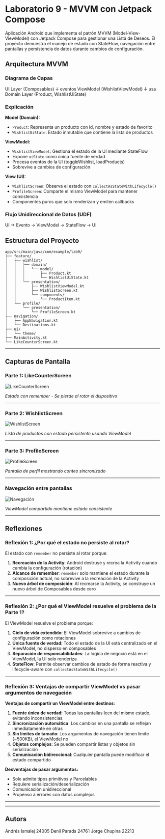 # Laboratorio 9 - MVVM con Jetpack Compose
Aplicación Android que implementa el patrón MVVM (Model-View-ViewModel) con Jetpack Compose para gestionar una Lista de Deseos. El proyecto demuestra el manejo de estado con StateFlow, navegación entre pantallas y persistencia de datos durante cambios de configuración.

## Arquitectura MVVM

### Diagrama de Capas
UI Layer (Composables)
↓ eventos
ViewModel (WishlistViewModel)
↓ usa
Domain Layer (Product, WishlistUiState)

### Explicación

**Model (Domain):**
- `Product`: Representa un producto con id, nombre y estado de favorito
- `WishlistUiState`: Estado inmutable que contiene la lista de productos

**ViewModel:**
- `WishlistViewModel`: Gestiona el estado de la UI mediante StateFlow
- Expone `uiState` como única fuente de verdad
- Procesa eventos de la UI (toggleWishlist, loadProducts)
- Sobrevive a cambios de configuración

**View (UI):**
- `WishlistScreen`: Observa el estado con `collectAsStateWithLifecycle()`
- `ProfileScreen`: Comparte el mismo ViewModel para mantener consistencia
- Componentes puros que solo renderizan y emiten callbacks

### Flujo Unidireccional de Datos (UDF)
UI → Evento → ViewModel → StateFlow → UI

## Estructura del Proyecto
```
app/src/main/java/com/example/lab9/
├── feature/
│   ├── wishlist/
│   │   ├── domain/
│   │   │   └── model/
│   │   │       ├── Product.kt
│   │   │       └── WishlistUiState.kt
│   │   └── presentation/
│   │       ├── WishlistViewModel.kt
│   │       ├── WishlistScreen.kt
│   │       └── components/
│   │           └── ProductItem.kt
│   └── profile/
│       └── presentation/
│           └── ProfileScreen.kt
├── navigation/
│   ├── AppNavigation.kt
│   └── Destinations.kt
├── ui/
│   └── theme/
├── MainActivity.kt
└── LikeCounterScreen.kt
```
---

## Capturas de Pantalla

### Parte 1: LikeCounterScreen

![LikeCounterScreen](ruta/a/captura1.png)

*Estado con remember - Se pierde al rotar el dispositivo*

---

### Parte 2: WishlistScreen

![WishlistScreen](ruta/a/captura2.png)

*Lista de productos con estado persistente usando ViewModel*

---

### Parte 3: ProfileScreen

![ProfileScreen](ruta/a/captura3.png)

*Pantalla de perfil mostrando conteo sincronizado*

---

### Navegación entre pantallas

![Navegación](ruta/a/captura4.png)

*ViewModel compartido mantiene estado consistente*

---

## Reflexiones

### Reflexión 1: ¿Por qué el estado no persiste al rotar?

El estado con `remember` no persiste al rotar porque:

1. **Recreación de la Activity**: Android destruye y recrea la Activity cuando cambia la configuración (rotación)
2. **Alcance de remember**: `remember` solo mantiene el estado durante la composición actual, no sobrevive a la recreación de la Activity
3. **Nuevo árbol de composición**: Al recrearse la Activity, se construye un nuevo árbol de Composables desde cero

---

### Reflexión 2: ¿Por qué el ViewModel resuelve el problema de la Parte 1?

El ViewModel resuelve el problema porque:

1. **Ciclo de vida extendido**: El ViewModel sobrevive a cambios de configuración como rotaciones
2. **Única fuente de verdad**: Todo el estado de la UI está centralizado en el ViewModel, no disperso en composables
3. **Separación de responsabilidades**: La lógica de negocio está en el ViewModel, la UI solo renderiza
4. **StateFlow**: Permite observar cambios de estado de forma reactiva y lifecycle-aware con `collectAsStateWithLifecycle()`

---

### Reflexión 3: Ventajas de compartir ViewModel vs pasar argumentos de navegación

**Ventajas de compartir un ViewModel entre destinos:**

1. **Fuente única de verdad**: Todas las pantallas leen del mismo estado, evitando inconsistencias
2. **Sincronización automática**: Los cambios en una pantalla se reflejan inmediatamente en otras
3. **Sin límites de tamaño**: Los argumentos de navegación tienen límite (~500KB), el ViewModel no
4. **Objetos complejos**: Se pueden compartir listas y objetos sin serialización
5. **Comunicación bidireccional**: Cualquier pantalla puede modificar el estado compartido

**Desventajas de pasar argumentos:**
- Solo admite tipos primitivos y Parcelables
- Requiere serialización/deserialización
- Comunicación unidireccional
- Propenso a errores con datos complejos

---


---

## Autors

Andrés Ismalej 24005
Denil Parada 24761
Jorge Chupina 22213
